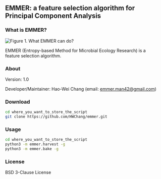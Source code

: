 ## EMMER: a feature selection algorithm for Principal Component Analysis

### What is EMMER?
![Figure 1. What EMMER can do?](https://drive.google.com/uc?id=1m2O658NZMInmYYlyI9AdUuz2hbg14U6X)

EMMER (Entropy-based Method for Microbial Ecology Research) is a feature selection algorithm.




### About
Version: 1.0

Developer/Maintainer: Hao-Wei Chang (email: emmer.man42@gmail.com)


### Download
```bash
cd where_you_want_to_store_the_script
git clone https://github.com/HWChang/emmer.git
```


### Usage
```bash
cd where_you_want_to_store_the_script
python3 -m emmer.harvest -g
python3 -m emmer.bake -g
```


### License
BSD 3-Clause License
